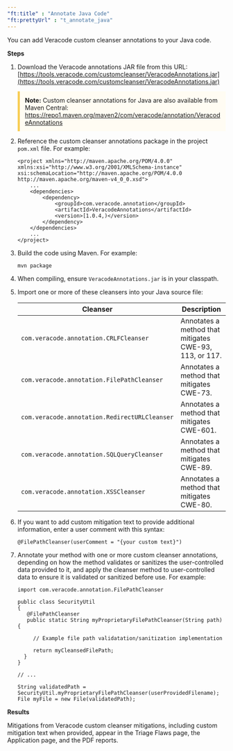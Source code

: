 ```yaml
---
"ft:title" : "Annotate Java Code"
"ft:prettyUrl" : "t_annotate_java"
---
```

You can add Veracode custom cleanser annotations to your Java code.

<p font-size="13pt"><b>Steps</b></p>

1.  Download the Veracode annotations JAR file from this URL: [https://tools.veracode.com/customcleanser/VeracodeAnnotations.jar](https://tools.veracode.com/customcleanser/VeracodeAnnotations.jar)

    <p style="background-color:#FFFCF3; padding: 12px; border-left: 5px solid #F7CD55;">
    <b>Note:</b> Custom cleanser annotations for Java are also available from Maven Central: <a href="https://repo1.maven.org/maven2/com/veracode/annotation/VeracodeAnnotations">https://repo1.maven.org/maven2/com/veracode/annotation/VeracodeAnnotations</a>
    </p>

2.  Reference the custom cleanser annotations package in the project `pom.xml` file. For example:

    ```
    <project xmlns="http://maven.apache.org/POM/4.0.0" xmlns:xsi="http://www.w3.org/2001/XMLSchema-instance" xsi:schemaLocation="http://maven.apache.org/POM/4.0.0 http://maven.apache.org/maven-v4_0_0.xsd">
    	...
    	<dependencies>
    		<dependency>		
    			<groupId>com.veracode.annotation</groupId>
    			<artifactId>VeracodeAnnotations</artifactId>
    			<version>[1.0.4,)</version>
    		</dependency>
    	</dependencies>
    	...
    </project>
    
    ```

3.  Build the code using Maven. For example:

    ```
    mvn package
    ```

4.  When compiling, ensure `VeracodeAnnotations.jar` is in your classpath.

5.  Import one or more of these cleansers into your Java source file:

    |Cleanser| Description                                            |
    |--------------------------------------------------------|-----------|
    |`com.veracode.annotation.CRLFCleanser`| Annotates a method that mitigates CWE-93, 113, or 117. |
    |`com.veracode.annotation.FilePathCleanser`| Annotates a method that mitigates CWE-73.              |
    |`com.veracode.annotation.RedirectURLCleanser`| Annotates a method that mitigates CWE-601.             |
    |`com.veracode.annotation.SQLQueryCleanser`| Annotates a method that mitigates CWE-89.              |
    |`com.veracode.annotation.XSSCleanser`| Annotates a method that mitigates CWE-80.              |

6.  If you want to add custom mitigation text to provide additional information, enter a user comment with this syntax:

    ```
    @FilePathCleanser(userComment = "{your custom text}")
    ```

7.  Annotate your method with one or more custom cleanser annotations, depending on how the method validates or sanitizes the user-controlled data provided to it, and apply the cleanser method to user-controlled data to ensure it is validated or sanitized before use. For example:

    ```
    import com.veracode.annotation.FilePathCleanser
                  
    public class SecurityUtil
    {
       @FilePathCleanser
       public static String myProprietaryFilePathCleanser(String path) {
                  
         // Example file path validatation/sanitization implementation 
                  
         return myCleansedFilePath;
      }
    }
                  
    // ...
                  
    String validatedPath = SecurityUtil.myProprietaryFilePathCleanser(userProvidedFilename);
    File myFile = new File(validatedPath);
    ```

<p font-size="13pt"><b>Results</b></p>

Mitigations from Veracode custom cleanser mitigations, including custom mitigation text when provided, appear in the Triage Flaws page, the Application page, and the PDF reports.

